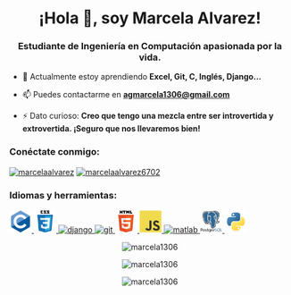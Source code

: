 <h1 align="center">¡Hola 👋, soy Marcela Alvarez!</h1>
<h3 align="center">Estudiante de Ingeniería en Computación apasionada por la vida.</h3>

- 🌱 Actualmente estoy aprendiendo **Excel, Git, C, Inglés, Django...**

- 📫 Puedes contactarme en **agmarcela1306@gmail.com**

- ⚡ Dato curioso: **Creo que tengo una mezcla entre ser introvertida y extrovertida. ¡Seguro que nos llevaremos bien!**

<h3 align="left">Conéctate conmigo:</h3>
<p align="left">
<a href="https://linkedin.com/in/Marcela Álvarez" target="_blank"><img align="center" src="https://raw.githubusercontent.com/rahuldkjain/github-profile-readme-generator/master/src/images/icons/Social/linked-in-alt.svg" alt="marcelaalvarez" height="30" width="40" /></a>
<a href="https://instagram.com/marcelaalvarez6702" target="_blank"><img align="center" src="https://raw.githubusercontent.com/rahuldkjain/github-profile-readme-generator/master/src/images/icons/Social/instagram.svg" alt="marcelaalvarez6702" height="30" width="40" /></a>
</p>

<h3 align="left">Idiomas y herramientas:</h3>
<p align="left"> 
<a href="https://www.cprogramming.com/" target="_blank" rel="noreferrer"> <img src="https://raw.githubusercontent.com/devicons/devicon/master/icons/c/c-original.svg" alt="c" width="40" height="40"/> </a> 
<a href="https://www.w3schools.com/css/" target="_blank" rel="noreferrer"> <img src="https://raw.githubusercontent.com/devicons/devicon/master/icons/css3/css3-original-wordmark.svg" alt ="css3" width="40" height="40"/> </a> 
<a href="https://www.djangoproject.com/" target="_blank" rel="noreferrer"> <img src ="https://cdn.worldvectorlogo.com/logos/django.svg" alt="django" width="40" height="40"/> </a> 
<a href="https://git-scm.com/" target="_blank" rel="noreferrer"> <img src="https://www.vectorlogo.zone/logos/git-scm/git-scm-icon.svg" alt="git" width="40" height="40"/> </a> 
<a href="https://www.w3.org/html/" target="_blank" rel="noreferrer"> <img src="https://raw.githubusercontent.com/devicons/devicon/master/icons/html5/html5-original-wordmark.svg" alt="html5" width="40" height="40"/> </a> 
<a href="https://developer.mozilla.org/en-US/docs/Web/JavaScript" target="_blank" rel="noreferrer"> <img src="https://raw.githubusercontent.com/devicons/devicon/master/icons/javascript/javascript-original.svg" alt="javascript" width="40" height="40"/> </a> 
<a href="https://www.mathworks.com/" target="_blank" rel="noreferrer"> <img src="https://upload.wikimedia.org/wikipedia/commons/2/21/Matlab_Logo.png" alt="matlab" width="40" height="40"/> </a> 
<a href="https://www.postgresql.org" target="_blank" rel="noreferrer"> <img src="https://raw.githubusercontent.com/devicons/devicon/master/icons/postgresql/postgresql-original-wordmark.svg" alt="postgresql" width="40" height="40"/> </a> 
<a href="https://www.python.org" target="_blank" rel="noreferrer"> <img src="https://raw.githubusercontent.com/devicons/devicon/master/icons/python/python-original.svg" alt="python" width="40" height="40"/> </a>
</p> 

<p align="center">
  <img src="https://github-readme-stats.vercel.app/api/top-langs/?username=marcela1306&layout=compact" alt="marcela1306" />
</p>

<p align="center">
  <img src="https://github-readme-stats.vercel.app/api?username=marcela1306&show_icons=true" alt="marcela1306" />
</p>

<p align="center">
  <img src="https://github-readme-streak-stats.herokuapp.com/?user=marcela1306" alt="marcela1306" />
</p>

